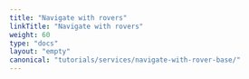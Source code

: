 ```yaml
---
title: "Navigate with rovers"
linkTitle: "Navigate with rovers"
weight: 60
type: "docs"
layout: "empty"
canonical: "tutorials/services/navigate-with-rover-base/"
---
```


